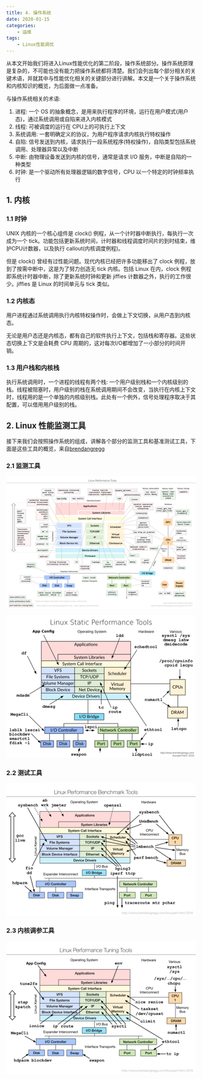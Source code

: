 ```yaml
---
title: 4. 操作系统
date: 2020-01-15
categories:
    - 运维
tags:
    - Linux性能调优
---
```


从本文开始我们将进入Linux性能优化的第二阶段，操作系统部分。操作系统原理是复杂的，不可能也没有能力把操作系统都将清楚。我们会列出每个部分相关的关键术语，并就其中与性能优化相关的关键部分进行讲解。本文是一个关于操作系统和内核知识的概览，为后面做一点准备。

<!-- more -->

与操作系统相关的术语:
1. 进程: 一个 OS 的抽象概念，是用来执行程序的环境，运行在用户模式(用户态)，通过系统调用或自陷来进入内核模式
2. 线程: 可被调度的运行在 CPU上的可执行上下文
3. 系统调用: 一套明确定义的协议，为用户程序请求内核执行特权操作
4. 自陷: 信号发送到内核，请求执行一段系统程序(特权操作)，自陷类型包括系统调用、处理器异常以及中断
5. 中断: 由物理设备发送到内核的信号，通常是请求 I/O 服务，中断是自陷的一种类型
6. 时钟: 是一个驱动所有处理器逻辑的数字信号，CPU 以一个特定的时钟频率执行

## 1. 内核
### 1.1 时钟
UNIX 内核的一个核心组件是 clock() 例程，从一个计时器中断执行，每执行一次成为一个 tick。功能包括更新系统时间，计时器和线程调度时间片的到时结束，维护CPU计数器，以及执行 callout(内核调度例程)。

但是 clock() 曾经有过性能问题。现代内核已经把许多功能移出了 clock 例程，放到了按需中断中，这是为了努力创造无 tick 内核。包括 Linux 在内，clock 例程即系统计时器中断，除了更新系统时钟和更新 jiffies 计数器之外，执行的工作很少。jiffies 是 Linux 的时间单元与 tick 类似。

### 1.2 内核态
用户进程通过系统调用执行内核特权操作时，会做上下文切换，从用户态到内核态。

无论是用户态还是内核态，都有自己的软件执行上下文，包括栈和寄存器。这些状态切换上下文是会耗费 CPU 周期的，这对每次I/O都增加了一小部分的时间开销。

### 1.3 用户栈和内核栈
执行系统调用时，一个进程的线程有两个栈: 一个用户级别栈和一个内核级别的栈。线程被阻塞时，用户级别的栈在系统调用期间不会改变，当执行在内核上下文时，线程用的是一个单独的内核级别栈。此处有一个例外，信号处理程序取决于其配置，可以借用用户级别的栈。

## 2. Linux 性能监测工具
接下来我们会按照操作系统的组成，讲解各个部分的监测工具和基准测试工具，下面是这些工具的概览，来自[brendangregg](http://www.brendangregg.com/linuxperf.html)

### 2.1 监测工具
![linux_cmd](/images/linux_pf/linux_cmd.png)

![linux_static_tools](/images/linux_pf/linux_static_tools.png)

### 2.2 测试工具
![linux_benchmarking_tools](/images/linux_pf/linux_benchmarking_tools.png)

### 2.3 内核调参工具
![linux_tuning_tools](/images/linux_pf/linux_tuning_tools.png)


